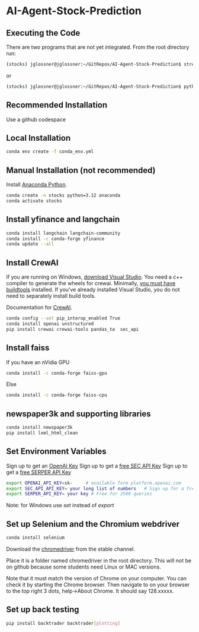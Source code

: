 # AI-Agent-Stock-Prediction

## Executing the Code

There are two programs that are not yet integrated. From the root directory run:

```sh
(stocks) jglossner@jglossner:~/GitRepos/AI-Agent-Stock-Prediction$ streamlit run src/UI/app.py
```
or
```sh
(stocks) jglossner@jglossner:~/GitRepos/AI-Agent-Stock-Prediction$ python -m src.UI.scenario
```


## Recommended Installation

Use a github codespace


## Local Installation
```sh
conda env create -f conda_env.yml
```


## Manual Installation (not recommended)

Install [Anaconda Python](https://www.anaconda.com/download).

```sh
conda create -n stocks python=3.12 anaconda
conda activate stocks
```

## Install yfinance and langchain

```sh
conda install langchain langchain-community
conda install -c conda-forge yfinance
conda update --all
```

## Install CrewAI

If you are running on Windows, [download Visual Studio](https://visualstudio.microsoft.com/downloads/). You need a c++ compiler to generate the wheels for crewai. Minimally, [you must have buildtools](https://visualstudio.microsoft.com/visual-cpp-build-tools/) installed. If you've already installed Visual Studio, you do not need to separately install build tools.

Documentation for [CrewAI](https://docs.crewai.com/getting-started/Installing-CrewAI/).


```sh
conda config --set pip_interop_enabled True
conda install openai unstructured
pip install crewai crewai-tools pandas_ta  sec_api
```

## Install faiss
If you have an nVidia GPU
```sh
conda install -c conda-forge faiss-gpu
```
Else
```sh
conda install -c conda-forge faiss-cpu
```

## newspaper3k and supporting libraries
```sh
conda install newspaper3k
pip install lxml_html_clean
```

## Set Environment Variables

Sign up to get an [OpenAI Key](https://platform.openai.com/docs/overview)
Sign up to get a [free SEC API Key](https://sec-api.io/)
Sign up to get a [free SERPER API Key](https://serper.dev/)

```sh
export OPENAI_API_KEY=sk-     # available form platform.openai.com
export SEC_API_API_KEY= your long list of numbers   # Sign up for a free key
export SERPER_API_KEY= your key # Free for 2500 queries
```
Note: for Windows use *set* instead of *export*

## Set up Selenium and the Chromium webdriver

```sh
conda install selenium
```

Download the [chromedriver](https://googlechromelabs.github.io/chrome-for-testing/#stable) from the stable channel.

Place it is a folder named chromedriver in the root directory. This will not be on github because some students need Linux or MAC versions.

Note that it must match the version of Chrome on your computer. You can check it by starting the Chrome browser. Then navigate to on your browser to the top right 3 dots, help->About Chrome. It should say 128.xxxxx.

## Set up back testing 

```sh
pip install backtrader backtrader[plotting]
```